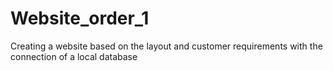 # Website_order_1
Creating a website based on the layout and customer requirements with the connection of a local database
